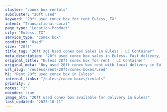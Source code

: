 ```yaml
---
cluster: "conex box rentals"
subcluster: "20ft used"
keyword: "20ft used conex box for rent Euless, TX"
intent: "Transactional-Local"
page_type: "Location-Product"
city: "Euless, TX"
service_type: "conex box"
condition: "Used"
size: "20ft"
title_tag: "20ft Xgi Used conex box Sales in Euless | LC Container"
meta_description: "20ft used conex box sales in Euless. Fast delivery, competitive pricing. Serving conex boxes area. Quote ID: 7OV. Call (214) 524-4168 for your free quote today."
original_title: "Euless 20ft conex box for rent | LC Container"
original_meta: "Buy used 20ft conex box rent with local delivery in Euless, TX. LC Container — local Since 2003. Request a fast quote today."
url_slug: "/euless/rent/20ft/conex-boxes/used"
h1: "Rent 20ft used conex box in Euless"
internal_links: "/euless/conex-boxes/rentals"
priority: 3
notes: "2"
noindex: true
image_alt: "20ft used conex box available for delivery in Euless"
last_updated: "2025-10-21"
---
```


<!-- TODO: Add unique city/inventory copy, images, and internal links here. -->
